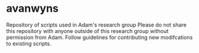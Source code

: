 # avanwyns
Repository of scripts used in Adam's research group
Please do not share this repository with anyone outside of this research group without permission from Adam.
Follow guidelines for contributing new modifcations to existing scripts.
